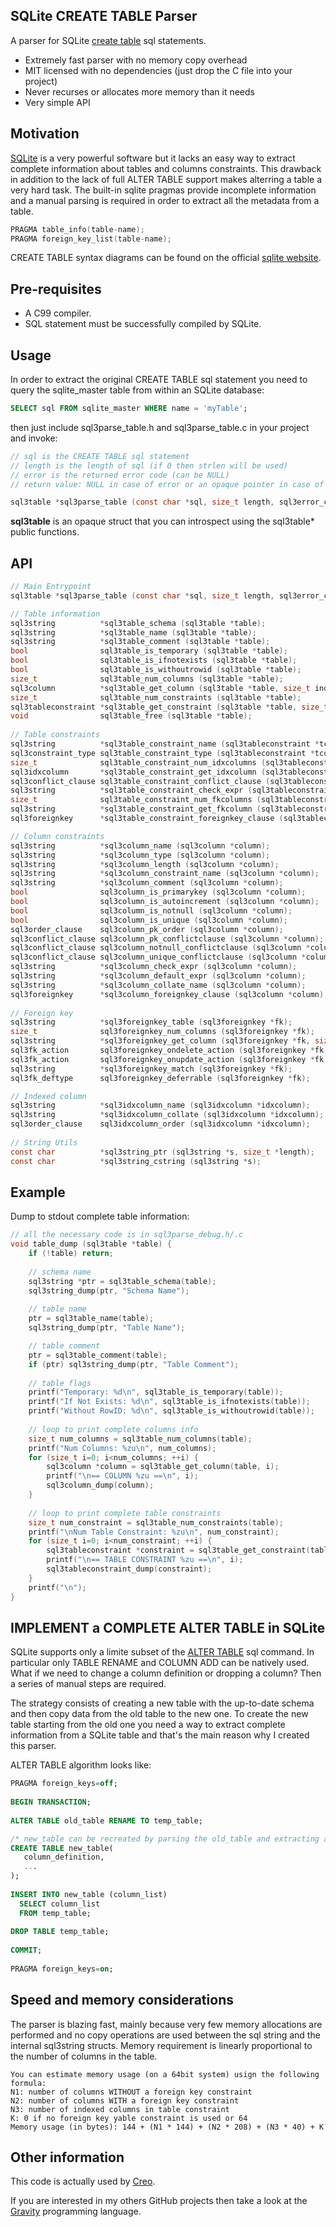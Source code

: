 ## SQLite CREATE TABLE Parser
A parser for SQLite [create table](https://www.sqlite.org/lang_createtable.html) sql statements.

* Extremely fast parser with no memory copy overhead
* MIT licensed with no dependencies (just drop the C file into your project)
* Never recurses or allocates more memory than it needs
* Very simple API 

## Motivation
[SQLite](https://www.sqlite.org/) is a very powerful software but it lacks an easy way to extract complete information about tables and columns constraints. This drawback in addition to the lack of full ALTER TABLE support makes alterring a table a very hard task. The built-in sqlite pragmas provide incomplete information and a manual parsing is required in order to extract all the metadata from a table.
```c
PRAGMA table_info(table-name);  
PRAGMA foreign_key_list(table-name);
```
CREATE TABLE syntax diagrams can be found on the official [sqlite website](https://www.sqlite.org/lang_createtable.html).

## Pre-requisites
- A C99 compiler.
- SQL statement must be successfully compiled by SQLite.

## Usage
In order to extract the original CREATE TABLE sql statement you need to query the sqlite_master table from within an SQLite database:
```sql
SELECT sql FROM sqlite_master WHERE name = 'myTable';
```

then just include sql3parse_table.h and sql3parse_table.c in your project and invoke:
```c
// sql is the CREATE TABLE sql statement
// length is the length of sql (if 0 then strlen will be used)
// error is the returned error code (can be NULL)
// return value: NULL in case of error or an opaque pointer in case of success

sql3table *sql3parse_table (const char *sql, size_t length, sql3error_code *error);
```
**sql3table** is an opaque struct that you can introspect using the sql3table* public functions.

## API
```c
// Main Entrypoint
sql3table *sql3parse_table (const char *sql, size_t length, sql3error_code *error);

// Table information
sql3string          *sql3table_schema (sql3table *table);
sql3string          *sql3table_name (sql3table *table);
sql3string          *sql3table_comment (sql3table *table);
bool                sql3table_is_temporary (sql3table *table);
bool                sql3table_is_ifnotexists (sql3table *table);
bool                sql3table_is_withoutrowid (sql3table *table);
size_t              sql3table_num_columns (sql3table *table);
sql3column          *sql3table_get_column (sql3table *table, size_t index);
size_t              sql3table_num_constraints (sql3table *table);
sql3tableconstraint *sql3table_get_constraint (sql3table *table, size_t index);
void                sql3table_free (sql3table *table);
	
// Table constraints
sql3string          *sql3table_constraint_name (sql3tableconstraint *tconstraint);
sql3constraint_type sql3table_constraint_type (sql3tableconstraint *tconstraint);
size_t              sql3table_constraint_num_idxcolumns (sql3tableconstraint *tconstraint);
sql3idxcolumn       *sql3table_constraint_get_idxcolumn (sql3tableconstraint *tconstraint, size_t index);
sql3conflict_clause sql3table_constraint_conflict_clause (sql3tableconstraint *tconstraint);
sql3string          *sql3table_constraint_check_expr (sql3tableconstraint *tconstraint);
size_t              sql3table_constraint_num_fkcolumns (sql3tableconstraint *tconstraint);
sql3string          *sql3table_constraint_get_fkcolumn (sql3tableconstraint *tconstraint, size_t index);
sql3foreignkey      *sql3table_constraint_foreignkey_clause (sql3tableconstraint *tconstraint);

// Column constraints
sql3string          *sql3column_name (sql3column *column);
sql3string          *sql3column_type (sql3column *column);
sql3string          *sql3column_length (sql3column *column);
sql3string          *sql3column_constraint_name (sql3column *column);
sql3string          *sql3column_comment (sql3column *column);
bool                sql3column_is_primarykey (sql3column *column);
bool                sql3column_is_autoincrement (sql3column *column);
bool                sql3column_is_notnull (sql3column *column);
bool                sql3column_is_unique (sql3column *column);
sql3order_clause    sql3column_pk_order (sql3column *column);
sql3conflict_clause sql3column_pk_conflictclause (sql3column *column);
sql3conflict_clause sql3column_notnull_conflictclause (sql3column *column);
sql3conflict_clause sql3column_unique_conflictclause (sql3column *column);
sql3string          *sql3column_check_expr (sql3column *column);
sql3string          *sql3column_default_expr (sql3column *column);
sql3string          *sql3column_collate_name (sql3column *column);
sql3foreignkey      *sql3column_foreignkey_clause (sql3column *column);
	
// Foreign key
sql3string          *sql3foreignkey_table (sql3foreignkey *fk);
size_t              sql3foreignkey_num_columns (sql3foreignkey *fk);
sql3string          *sql3foreignkey_get_column (sql3foreignkey *fk, size_t index);
sql3fk_action       sql3foreignkey_ondelete_action (sql3foreignkey *fk);
sql3fk_action       sql3foreignkey_onupdate_action (sql3foreignkey *fk);
sql3string          *sql3foreignkey_match (sql3foreignkey *fk);
sql3fk_deftype      sql3foreignkey_deferrable (sql3foreignkey *fk);

// Indexed column
sql3string          *sql3idxcolumn_name (sql3idxcolumn *idxcolumn);
sql3string          *sql3idxcolumn_collate (sql3idxcolumn *idxcolumn);
sql3order_clause    sql3idxcolumn_order (sql3idxcolumn *idxcolumn);
	
// String Utils
const char          *sql3string_ptr (sql3string *s, size_t *length);
const char          *sql3string_cstring (sql3string *s);
```

## Example
Dump to stdout complete table information:
```c
// all the necessary code is in sql3parse_debug.h/.c
void table_dump (sql3table *table) {
    if (!table) return;
    
    // schema name
    sql3string *ptr = sql3table_schema(table);
    sql3string_dump(ptr, "Schema Name");
    
    // table name
    ptr = sql3table_name(table);
    sql3string_dump(ptr, "Table Name");

    // table comment
    ptr = sql3table_comment(table);
    if (ptr) sql3string_dump(ptr, "Table Comment");
    
    // table flags
    printf("Temporary: %d\n", sql3table_is_temporary(table));
    printf("If Not Exists: %d\n", sql3table_is_ifnotexists(table));
    printf("Without RowID: %d\n", sql3table_is_withoutrowid(table));
    
    // loop to print complete columns info
    size_t num_columns = sql3table_num_columns(table);
    printf("Num Columns: %zu\n", num_columns);
    for (size_t i=0; i<num_columns; ++i) {
        sql3column *column = sql3table_get_column(table, i);
        printf("\n== COLUMN %zu ==\n", i);
        sql3column_dump(column);
    }
    
    // loop to print complete table constraints
    size_t num_constraint = sql3table_num_constraints(table);
    printf("\nNum Table Constraint: %zu\n", num_constraint);
    for (size_t i=0; i<num_constraint; ++i) {
        sql3tableconstraint *constraint = sql3table_get_constraint(table, i);
        printf("\n== TABLE CONSTRAINT %zu ==\n", i);
        sql3tableconstraint_dump(constraint);
    }
    printf("\n");
}
```

## IMPLEMENT a COMPLETE ALTER TABLE in SQLite
SQLite supports only a limite subset of the [ALTER TABLE](https://www.sqlite.org/lang_altertable.html) sql command. In particular only TABLE RENAME and COLUMN ADD can be natively used. What if we need to change a column definition or dropping a column? Then a series of manual steps are required.


The strategy consists of creating a new table with the up-to-date schema and then copy data from the old table to the new one. To create the new table starting from the old one you need a way to extract complete information from a SQLite table and that's the main reason why I created this parser.


ALTER TABLE algorithm looks like:
```sql
PRAGMA foreign_keys=off;
 
BEGIN TRANSACTION;
 
ALTER TABLE old_table RENAME TO temp_table;

/* new_table can be recreated by parsing the old_table and extracting all relevant information using this repo */
CREATE TABLE new_table(
   column_definition,
   ...
);
 
INSERT INTO new_table (column_list)
  SELECT column_list
  FROM temp_table;
 
DROP TABLE temp_table;
 
COMMIT;
 
PRAGMA foreign_keys=on;
```


## Speed and memory considerations
The parser is blazing fast, mainly because very few memory allocations are performed and no copy operations are used between the sql string and the internal sql3string structs. Memory requirement is linearly proportional to the number of columns in the table.
```
You can estimate memory usage (on a 64bit system) usign the following formula:
N1: number of columns WITHOUT a foreign key constraint
N2: number of columns WITH a foreign key constraint
N3: number of indexed columns in table constraint
K: 0 if no foreign key yable constraint is used or 64
Memory usage (in bytes): 144 + (N1 * 144) + (N2 * 208) + (N3 * 40) + K
```

## Other information
This code is actually used by [Creo](https://creolabs.com).

If you are interested in my others GitHub projects then take a look at the [Gravity](https://github.com/marcobambini/gravity) programming language.
